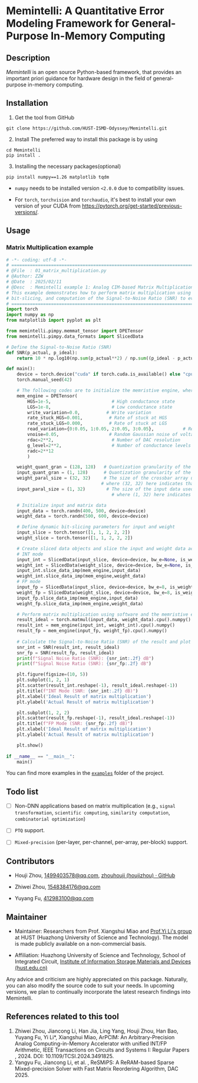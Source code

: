 # Memintelli: A Quantitative Error Modeling Framework for General-Purpose In-Memory Computing

## Description

_Memintelli_ is an open source Python-based framework, that provides an important priori guidance for hardware design in the field of general-purpose in-memory computing. 

## Installation
1. Get the tool from GitHub
```
git clone https://github.com/HUST-ISMD-Odyssey/Memintelli.git
```
2. Install
The preferred way to install this package is by using 
```
cd Memintelli
pip install .
```
3. Installing the necessary packages(optional)
```
pip install numpy==1.26 matplotlib tqdm
```
* `numpy` needs to be installed version `<2.0.0` due to compatibility issues. 

* For `torch`, `torchvision` and `torchaudio`, it's best to install your own version of your CUDA from https://pytorch.org/get-started/previous-versions/. 

## Usage
### Matrix Multiplication example
```python
# -*- coding: utf-8 -*-
# =============================================================================
# @File  : 01_matrix_multiplication.py
# @Author: ZZW
# @Date  : 2025/02/11
# @Desc  : Memintelli example 1: Analog CIM-based Matrix Multiplication.
# This example demonstrates how to perform matrix multiplication using a CIM simulation framework. It includes initialization of CIM engines, 
# bit-slicing, and computation of the Signal-to-Noise Ratio (SNR) to evaluate the result.
# =============================================================================
import torch
import numpy as np
from matplotlib import pyplot as plt

from memintelli.pimpy.memmat_tensor import DPETensor
from memintelli.pimpy.data_formats import SlicedData

# Define the Signal-to-Noise Ratio (SNR)
def SNR(p_actual, p_ideal):
    return 10 * np.log10(np.sum(p_actual**2) / np.sum((p_ideal - p_actual)**2))

def main():
    device = torch.device("cuda" if torch.cuda.is_available() else "cpu")
    torch.manual_seed(42)

    # The following codes are to initialize the memristive engine, where the parameters are the same as the memristor crossbar array. 
    mem_engine = DPETensor(
        HGS=1e-5,                       # High conductance state
        LGS=1e-8,                       # Low conductance state
        write_variation=0.0,          # Write variation
        rate_stuck_HGS=0.001,          # Rate of stuck at HGS
        rate_stuck_LGS=0.000,          # Rate of stuck at LGS
        read_variation={0:0.05, 1:0.05, 2:0.05, 3:0.05},           # Read variation
        vnoise=0.05,                   # Random Gaussian noise of voltage
        rdac=2**2,                      # Number of DAC resolution 
        g_level=2**2,                   # Number of conductance levels
        radc=2**12
        )

    weight_quant_gran = (128, 128)   # Quantization granularity of the weight matrix
    input_quant_gran = (1, 128)      # Quantization granularity of the input matrix
    weight_paral_size = (32, 32)     # The size of the crossbar array used for parallel computation, 
                                    # where (32, 32) here indicates that the weight matrix is divided into 32x32 sub-arrays for parallel computation
    input_paral_size = (1, 32)        # The size of the input data used for parallel computation,
                                        # where (1, 32) here indicates that the input matrix is divided into 1×32 sub-inputs for parallel computation

    # Initialize input and matrix data
    input_data = torch.randn(400, 500, device=device)
    weight_data = torch.randn(500, 600, device=device)

    # Define dynamic bit-slicing parameters for input and weight
    input_slice = torch.tensor([1, 1, 2, 2, 2])
    weight_slice = torch.tensor([1, 1, 2, 2, 2])

    # Create sliced data objects and slice the input and weight data according to the memristive engine's parameters 
    # INT mode
    input_int = SlicedData(input_slice, device=device, bw_e=None, is_weight=False, paral_size=input_paral_size, quant_gran=input_quant_gran)
    weight_int = SlicedData(weight_slice, device=device, bw_e=None, is_weight=True, paral_size=weight_paral_size, quant_gran=weight_quant_gran)
    input_int.slice_data_imp(mem_engine,input_data)
    weight_int.slice_data_imp(mem_engine,weight_data)
    # FP mode
    input_fp = SlicedData(input_slice, device=device, bw_e=8, is_weight=False, paral_size=input_paral_size, quant_gran=input_quant_gran)
    weight_fp = SlicedData(weight_slice, device=device, bw_e=8, is_weight=True, paral_size=weight_paral_size, quant_gran=weight_quant_gran)
    input_fp.slice_data_imp(mem_engine,input_data)
    weight_fp.slice_data_imp(mem_engine,weight_data)

    # Perform matrix multiplication using software and the memristive engine with INT and FP modes. The functions are equivalent to torch.matmul(input_data, weight_data) 
    result_ideal = torch.matmul(input_data, weight_data).cpu().numpy()
    result_int = mem_engine(input_int, weight_int).cpu().numpy()
    result_fp = mem_engine(input_fp, weight_fp).cpu().numpy()
    
    # Calculate the Signal-to-Noise Ratio (SNR) of the result and plot the scatter plot of the expected and measured values 
    snr_int = SNR(result_int, result_ideal)
    snr_fp = SNR(result_fp, result_ideal)
    print(f"Signal Noise Ratio (SNR): {snr_int:.2f} dB")
    print(f"Signal Noise Ratio (SNR): {snr_fp:.2f} dB")

    plt.figure(figsize=(10, 5))
    plt.subplot(1, 2, 1)
    plt.scatter(result_int.reshape(-1), result_ideal.reshape(-1))
    plt.title(f"INT Mode (SNR: {snr_int:.2f} dB)")
    plt.xlabel('Ideal Result of matrix multiplication')
    plt.ylabel('Actual Result of matrix multiplication')

    plt.subplot(1, 2, 2)
    plt.scatter(result_fp.reshape(-1), result_ideal.reshape(-1))
    plt.title(f"FP Mode (SNR: {snr_fp:.2f} dB)")
    plt.xlabel('Ideal Result of matrix multiplication')
    plt.ylabel('Actual Result of matrix multiplication')

    plt.show()
    
if __name__ == "__main__":
    main()
```
You can find more examples in the <u>[`examples`](./examples)</u> folder of the project. 

## Todo list
- [ ] Non-DNN applications based on matrix multiplication (e.g., `signal transformation`, `scientific computing`, `similarity computation`, `combinatorial optimization`)
- [ ] `PTQ` support. 
- [ ] `Mixed-precision` (per-layer, per-channel, per-array, per-block) support.
   

## Contributors

- Houji Zhou, [1499403578@qq.com](mailto:1499403578@qq.com), [zhouhouji (houjizhou) · GitHub](https://github.com/zhouhouji)

- Zhiwei Zhou, [1548384176@qq.com](mailto:1548384176@qq.com)

- Yuyang Fu, [412983100@qq.com](mailto:412983100@qq.com)

## Maintainer

- Maintainer: Researchers from Prof. Xiangshui Miao and [Prof.Yi Li's group](http://ismd.hust.edu.cn/info/1077/1257.htm) at HUST (Huazhong University of Science and Technology). The model is made publicly available on a non-commercial basis.

- Affiliation: Huazhong University of Science and Technology, School of Integrated Circuit,  [Institute of Information Storage Materials and Devices (hust.edu.cn)](http://ismd.hust.edu.cn/)

Any advice and criticism are highly appreciated on this package. Naturally, you can also modify the source code to suit your needs. In upcoming versions, we plan to continually incorporate the latest research findings into Memintelli. 

## References related to this tool
1. Zhiwei Zhou, Jiancong Li, Han Jia, Ling Yang, Houji Zhou, Han Bao, Yuyang Fu, Yi Li*, Xiangshui Miao, ArPCIM: An Arbitrary-Precision Analog Computing-in-Memory Accelerator with unified INT/FP Arithmetic,  IEEE Transactions on Circuits and Systems I: Regular Papers , 2024.  DOI: 10.1109/TCSI.2024.3491825.
2. Yangyu Fu, Jiancong Li, et al. , ReSMiPS: A ReRAM-based Sparse Mixed-precision Solver with Fast Matrix Reordering Algorithm, DAC 2025.

